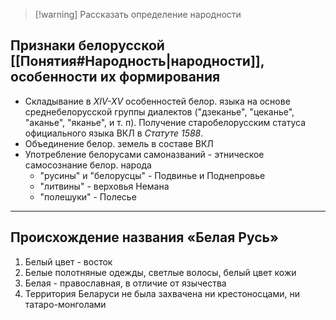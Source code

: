 > [!warning] Рассказать определение народности

## Признаки белорусской [[Понятия#Народность|народности]], особенности их формирования
- Складывание в *XIV-XV* особенностей белор. языка на основе среднебелорусской группы диалектов ("дзеканье", "цеканье", "аканье", "яканье", и т. п). Получение старобелорусским статуса официального языка ВКЛ в *Статуте 1588*.
- Объединение белор. земель в составе ВКЛ
- Употребление белорусами самоназваний - этническое самосознание белор. народа
	- "русины" и "белорусцы" - Подвинье и Поднепровье
	- "литвины" - верховья Немана
	- "полешуки" - Полесье

---

## Происхождение названия «Белая Русь»
1. Белый цвет - восток
2. Белые полотняные одежды, светлые волосы, белый цвет кожи
3. Белая - православная, в отличие от язычества
4. Территория Беларуси не была захвачена ни крестоносцами, ни татаро-монголами

